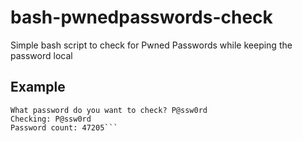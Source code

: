 # bash-pwnedpasswords-check
Simple bash script to check for Pwned Passwords while keeping the password local

## Example
```> ./hibp.sh
What password do you want to check? P@ssw0rd
Checking: P@ssw0rd
Password count: 47205```

